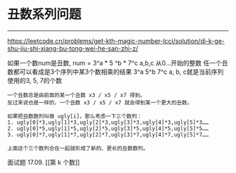 # 丑数系列问题

---


https://leetcode.cn/problems/get-kth-magic-number-lcci/solution/di-k-ge-shu-jiu-shi-xiang-bu-tong-wei-he-san-zhi-z/

如果一个数num是丑数, num = 3^a * 5 ^b * 7^c 
a,b,c 从0...开始的整数
任一个丑数都可以看成是3个序列中某3个数相乘的结果
3^a 
5^b
7^c 
a, b, c就是当前序列使用的3, 5, 7的个数


```
一个丑数总是由前面的某一个丑数 x3 / x5 / x7 得到。
反过来说也是一样的，一个丑数 x3 / x5 / x7 就会得到某一个更大的丑数。

如果把丑数数列叫做 ugly[i]，那么考虑一下三个数列：
1. ugly[0]*3,ugly[1]*3,ugly[2]*3,ugly[3]*3,ugly[4]*3,ugly[5]*3……
2. ugly[0]*5,ugly[1]*5,ugly[2]*5,ugly[3]*5,ugly[4]*5,ugly[5]*5……
3. ugly[0]*7,ugly[1]*7,ugly[2]*7,ugly[3]*7,ugly[4]*7,ugly[5]*7……

上面这个三个数列合在一起就形成了新的、更长的丑数数列。
```


面试题 17.09. [[第 k 个数]]